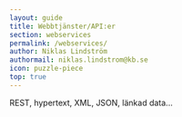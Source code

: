 ```yaml
---
layout: guide
title: Webbtjänster/API:er
section: webservices
permalink: /webservices/
author: Niklas Lindström
authormail: niklas.lindstrom@kb.se
icon: puzzle-piece
top: true
---
```


REST, hypertext, XML, JSON, länkad data...
